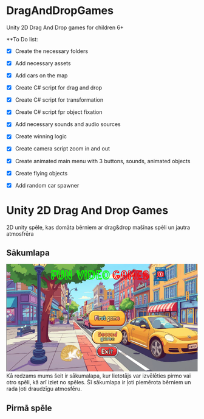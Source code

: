 # DragAndDropGames
Unity 2D Drag And Drop games for children 6+


**To Do list:
- [x] Create the necessary folders
- [x] Add necessary assets
- [x]	Add cars on the map
- [x] Create C# script for drag and drop
- [x] Create C# script for transformation
- [x] Create C# script fpr object fixation
- [x] Add necessary sounds and audio sources
- [x] Create winning logic
- [x] Create camera script zoom in and out
- [x] Create animated main menu with 3 buttons, sounds, animated objects
- [x] Create flying objects
- [x] Add random car spawner


# Unity 2D Drag And Drop Games
2D unity spēle, kas domāta bērniem ar drag&drop mašīnas spēli un jautra atmosfrēra

## Sākumlapa
![Gameplay Screenshot](Assets/Images/first.png)
Kā redzams mums šeit ir sākumalapa, kur lietotājs var izvēlēties pirmo vai otro spēli, kā arī iziet no spēles. Šī sākumlapa ir ļoti piemērota bērniem un rada ļoti draudzīgu atmosfēru.
## Pirmā spēle






